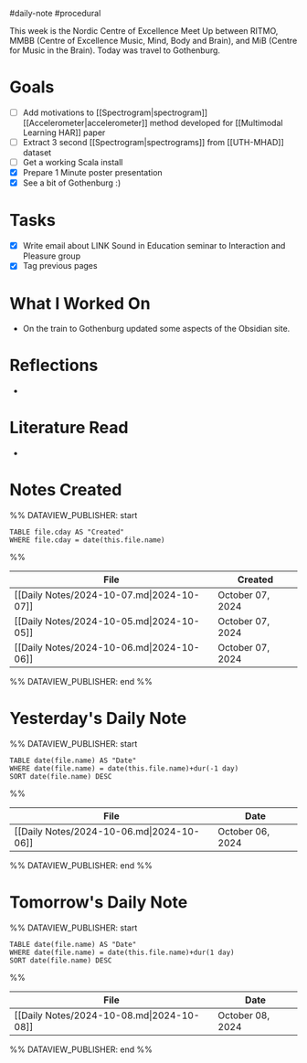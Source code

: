 #daily-note #procedural 

This week is the Nordic Centre of Excellence Meet Up between RITMO, MMBB (Centre of Excellence Music, Mind, Body and Brain), and MiB (Centre for Music in the Brain). Today was travel to Gothenburg.
# Goals

- [ ] Add motivations to [[Spectrogram|spectrogram]] [[Accelerometer|accelerometer]] method developed for [[Multimodal Learning HAR]] paper
- [ ] Extract 3 second [[Spectrogram|spectrograms]] from [[UTH-MHAD]] dataset
- [ ] Get a working Scala install
- [x] Prepare 1 Minute poster presentation
- [x] See a bit of Gothenburg :)

# Tasks

- [x] Write email about LINK Sound in Education seminar to Interaction and Pleasure group
- [x] Tag previous pages

# What I Worked On

- On the train to Gothenburg updated some aspects of the Obsidian site.

# Reflections

- 

# Literature Read

- 

# Notes Created


%% DATAVIEW_PUBLISHER: start
```dataview
TABLE file.cday AS "Created"
WHERE file.cday = date(this.file.name)
```
%%

| File                                      | Created          |
| ----------------------------------------- | ---------------- |
| [[Daily Notes/2024-10-07.md\|2024-10-07]] | October 07, 2024 |
| [[Daily Notes/2024-10-05.md\|2024-10-05]] | October 07, 2024 |
| [[Daily Notes/2024-10-06.md\|2024-10-06]] | October 07, 2024 |

%% DATAVIEW_PUBLISHER: end %%

# Yesterday's Daily Note

%% DATAVIEW_PUBLISHER: start
```dataview
TABLE date(file.name) AS "Date"
WHERE date(file.name) = date(this.file.name)+dur(-1 day)
SORT date(file.name) DESC
```
%%

| File                                      | Date             |
| ----------------------------------------- | ---------------- |
| [[Daily Notes/2024-10-06.md\|2024-10-06]] | October 06, 2024 |

%% DATAVIEW_PUBLISHER: end %%
# Tomorrow's Daily Note

%% DATAVIEW_PUBLISHER: start
```dataview
TABLE date(file.name) AS "Date"
WHERE date(file.name) = date(this.file.name)+dur(1 day)
SORT date(file.name) DESC
```
%%

| File                                      | Date             |
| ----------------------------------------- | ---------------- |
| [[Daily Notes/2024-10-08.md\|2024-10-08]] | October 08, 2024 |

%% DATAVIEW_PUBLISHER: end %%